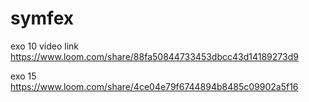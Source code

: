 # symfex

exo 10 video link
https://www.loom.com/share/88fa50844733453dbcc43d14189273d9

exo 15
https://www.loom.com/share/4ce04e79f6744894b8485c09902a5f16
